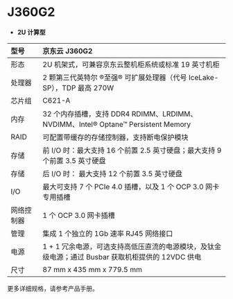 # J360G2

- **2U 计算型**

| 型号      | 京东云 J360G2 |    
| :---------| :--------------|
| 形态      | 2U 机架式，可兼容京东云整机柜系统或标准 19 英寸机柜|
| 处理器    | 2 颗第三代英特尔 ®至强® 可扩展处理器（代号 IceLake-SP），TDP 最高 270W | 
| 芯片组    | C621-A | 
| 内存      |32 个内存插槽，支持 DDR4 RDIMM、LRDIMM、NVDIMM、Intel® Optane™ Persistent Memory | 
| RAID     |  可配置带缓存的存储控制器，支持断电保护模块 |
| 存储     | 前 I/O 时：最大支持 16 个前置 2.5 英寸硬盘；最大支持 9 个前置 3.5 英寸硬盘|
| 存储     | 后 I/O 时： 最大支持 12 个前置 3.5 英寸硬盘                          |
|I/O       | 最大可支持 7 个 PCIe 4.0 插槽，以及 1 个 OCP 3.0 网卡专用插槽|
|网络控制器 | 1 个 OCP 3.0 网卡插槽|  
|管理      | 集成 1 个独立的 1Gb 速率 RJ45 网络接口|
|电源      | 1 + 1 冗余电源，可选支持高低压直流的电源模块，及钛金级电源；通过 Busbar 获取机柜提供的 12VDC 供电||
|尺寸      | 87 mm x 435 mm x 779.5 mm|

更多详细规格，请参考产品手册。

